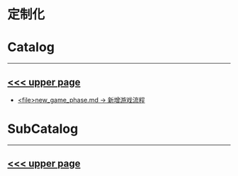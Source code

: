 # 定制化
# Catalog
---
[<<< upper page](../README.md)
---
* [\<file>new_game_phase.md -> 新增游戏流程](./new_game_phase.md)

# SubCatalog

---
[<<< upper page](../README.md)
---